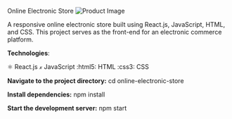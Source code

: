 Online Electronic Store
![Product Image](https://i.imgur.com/JRsK0d9.jpg)


A responsive online electronic store built using React.js, JavaScript, HTML, and CSS. This project serves as the front-end for an electronic commerce platform.

**Technologies**:

:atom_symbol: React.js
&#120013; JavaScript
:html5: HTML
:css3: CSS


**Navigate to the project directory:**
cd online-electronic-store



**Install dependencies:**
npm install


**Start the development server:**
npm start


